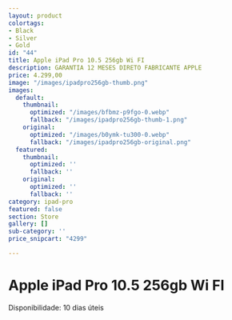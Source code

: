 ```yaml
---
layout: product
colortags:
- Black
- Silver
- Gold
id: "44"
title: Apple iPad Pro 10.5 256gb Wi FI
description: GARANTIA 12 MESES DIRETO FABRICANTE APPLE
price: 4.299,00
image: "/images/ipadpro256gb-thumb.png"
images:
  default:
    thumbnail:
      optimized: "/images/bfbmz-p9fgo-0.webp"
      fallback: "/images/ipadpro256gb-thumb-1.png"
    original:
      optimized: "/images/b0ymk-tu300-0.webp"
      fallback: "/images/ipadpro256gb-original.png"
  featured:
    thumbnail:
      optimized: ''
      fallback: ''
    original:
      optimized: ''
      fallback: ''
category: ipad-pro
featured: false
section: Store
gallery: []
sub-category: ''
price_snipcart: "4299"

---
```

# Apple iPad Pro 10.5 256gb Wi FI

Disponibilidade: 10 dias úteis